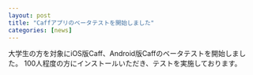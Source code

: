 ```yaml
---
layout: post
title: "Caffアプリのベータテストを開始しました"
categories: [news]
---
```


大学生の方を対象にiOS版Caff、Android版Caffのベータテストを開始しました。
100人程度の方にインストールいただき、テストを実施しております。
